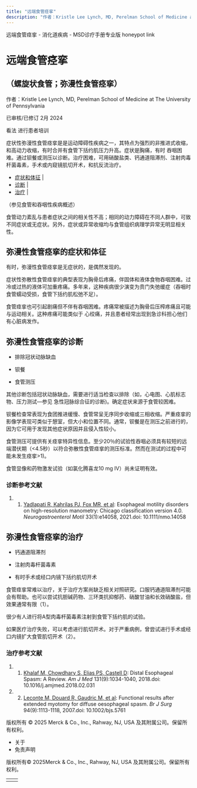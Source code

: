```yaml
---
title: "远端食管痉挛"
description: "作者：Kristle Lee Lynch, MD, Perelman School of Medicine at The University of Pennsylvania"
---
```


﻿远端食管痉挛 \- 消化道疾病 \- MSD诊疗手册专业版 honeypot link

# 远端食管痉挛

## （螺旋状食管；弥漫性食管痉挛）

作者：Kristle Lee Lynch, MD, Perelman School of Medicine at The University of Pennsylvania

已审核/已修订 2月 2024

看法 进行患者培训

症状性弥漫性食管痉挛是是运动障碍性疾病之一，其特点为强烈的非推进式收缩，和高动力收缩，有时合并有食管下括约肌压力升高。症状是胸痛，有时 吞咽困难。通过钡餐或测压以诊断。治疗困难，可用硝酸盐类、钙通道阻滞剂、注射肉毒杆菌毒素，手术或内窥镜肌切开术，和抗反流治疗。

- [症状和体征](#症状和体征_v38406172_zh) \|
- [诊断](#诊断_v38406178_zh) \|
- [治疗](#治疗_v38406193_zh) \|

（参见食管和吞咽性疾病概述）

食管动力紊乱与患者症状之间的相关性不高；相同的动力障碍在不同人群中，可致不同症状或无症状。另外，症状或异常收缩均与食管组织病理学异常无明显相关性。

## 弥漫性食管痉挛的症状和体征

有时，弥漫性食管痉挛是无症状的，是偶然发现的。

症状性弥散性食管痉挛的典型表现为胸骨后疼痛，伴固体和液体食物吞咽困难。过冷或过热的液体可加重疼痛。多年来，这种疾病很少演变为贲门失弛缓症（吞咽时食管蠕动受损，食管下括约肌松弛不足）。

食管痉挛也可引起剧痛但不伴有吞咽困难。疼痛常被描述为胸骨后压榨疼痛且可能与运动相关。这种疼痛可能类似于 心绞痛，并且患者经常出现到急诊科担心他们有心脏病发作。

## 弥漫性食管痉挛的诊断

- 排除冠状动脉缺血

- 钡餐

- 食管测压


其他诊断包括冠状动脉缺血，需要进行适当检查以排除（如，心电图、心肌标志物、压力测试—参见 急性冠脉综合征的诊断)。确定症状来源于食管较困难。

钡餐检查常表现为食团推进缓慢、食管常呈无序同步收缩或三相收缩。严重痉挛的影像学表现可类似于憩室，但大小和位置不同。通常，钡餐是在测压之前进行的，因为它可用于发现其他症状原因并且侵入性较小。

食管测压可提供有关痉挛特异性信息。至少20％的试验性吞咽必须具有较短的远端潜伏期（<4.5秒）以符合弥散性食管痉挛的测压标准。然而在测试的过程中可能未发生痉挛>1)。

食管显像和药物激发试验（如氯化腾喜龙10 mg IV）尚未证明有效。

### 诊断参考文献

1. 1. [Yadlapati R, Kahrilas PJ, Fox MR, et al](https://pubmed.ncbi.nlm.nih.gov/33373111/): Esophageal motility disorders on high-resolution manometry: Chicago classification version 4.0. _Neurogastroenterol Motil_ 33(1):e14058, 2021.doi: 10.1111/nmo.14058


## 弥漫性食管痉挛的治疗

- 钙通道阻滞剂

- 注射肉毒杆菌毒素

- 有时手术或经口内镜下括约肌切开术


食管痉挛常难以治疗，关于治疗方案尚缺乏相关对照研究。口服钙通道阻滞剂可能会有帮助。也可以尝试抗胆碱药物、三环类抗抑郁药、硝酸甘油和长效硝酸盐，但效果通常有限（1）。

很少有人进行将A型肉毒杆菌毒素注射到食管下括约肌的试验。

如果医疗治疗失败，可以考虑进行肌切开术。对于严重病例，曾尝试进行手术或经口内镜扩大食管肌切开术（2）。

### 治疗参考文献

1. 1. [Khalaf M, Chowdhary S, Elias PS, Castell D](https://pubmed.ncbi.nlm.nih.gov/29605413/): Distal Esophageal Spasm: A Review. _Am J Med_ 131(9):1034-1040, 2018.doi: 10.1016/j.amjmed.2018.02.031

2. 2. [Leconte M, Douard R, Gaudric M, et al](https://pubmed.ncbi.nlm.nih.gov/17497756/): Functional results after extended myotomy for diffuse oesophageal spasm. _Br J Surg_ 94(9):1113-1118, 2007.doi: 10.1002/bjs.5761




版权所有 © 2025
Merck & Co., Inc., Rahway, NJ, USA 及其附属公司。保留所有权利。

- 关于
- 免责声明

版权所有© 2025Merck & Co., Inc., Rahway, NJ, USA 及其附属公司。保留所有权利。

|     |     |
| --- | --- |
|  |  |